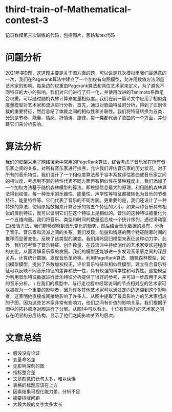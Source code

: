 # third-train-of-Mathematical-contest-3
记录数模第三次训练的代码，包括图片，思路和tex代码
# 问题分析
2021年美D题，这道题主要是关于图方面的题，可以说是几次模拟里我们最满意的一次，我们在Pagerank算法中建立了一个加权有向图模型，允许用数值方法测量艺术家的影响。每条边的权重由Pagerank算法和两位艺术家来定义，为了避免不同特征的大小的影响，我们对它们进行了归一化，并使用改进的Tanimoto系数组合权重，可以通过随机森林计算来度量相似度。我们在前一篇论文中应用了相似度度量模型对艺术家和流派进行分析。首先，通过对歌曲特征的分析，得到了识别体裁的重要特征，然后总结了体裁之间的相似性和关联性。我们将特征转换为五类，分别是节奏、能量、情感、抒情诗、旋律，每一类都代表了歌曲的一个方面，并创建它们来分析影响。
# 算法分析
我们的框架采用了网络搜索中常用的PageRank算法，综合考虑了音乐家在所有音乐家之间的关系，对所有音乐家进行排序，允许我们评估音乐家的历史状况。对于所有的音乐特性，我们设计了一个相似度算法基于谷本系数评估歌曲或音乐家之间的相似度，考虑到不同的特性代表不同方面但有相似性在某种程度上，我们添加了一个加权方法基于随机森林模型的算法。即根据信息最大的原理，利用随机森林算法得到权值。每一种音乐的乐器性、能量性、声学性等特征都被转化为音乐的节奏特征、能量特性等。它们代表了音乐的不同方面。更重要的是，我们还设计了一种特殊的算法，使用原始数据来计算音乐的每五个特征的大小，如果两种音乐具有相似的类别特征，就可以证明它们在这个特征上是相似的。音乐的这种特征被量化为一个五维向量。我们将音乐、类型和时间的数量组合成一个统计序列。通过滑动窗口t检验方法，我们能够观察到音乐变化的趋势，然后结合音乐数据的发布，分析了音乐、音乐家和流派之间的关系。我们发现，能量和情感的两个特征随着时间的推移而显著变化，反映了该类型的演变。我们用岭回归模型来表征这种动力学。此外，我们还考察了音乐特征、创作数量、在该流派中持续创作的艺术家受欢迎程度的变化，从而理解音乐家的发展。我们的模型还能够进一步发现音乐家之间的深层关系，计算统计数据，发现音乐革命等。利用PageRank算法、随机森林模型、回归模型模型，提出了系数加权校正，评价音乐特征和相似性模型，建立符合音乐特征可以反映不同音乐特征的差异和统一性，具有较强的科学性和可靠性。这些模型为利用音乐特征数据进行音乐特征分析提供了很好的参考，并可进一步应用于未来的音乐分析。
\\
在我们的模型中，与行走过程中经常访问的节点相对应的艺术家可以被视为一个重要的影响者，因为许多其他艺术家可以通过定向边追溯到这个影响者，这表明他直接或间接地影响了许多人。从图中提取了最具影响力的艺术家组成的子图，因为这些艺术家非常有影响力，他们之间有价值的影响关系。我们根据子图中的拓扑顺序对图进行了分层。从图1中可以看出，十位有影响力的艺术家之间存在明显的分层结构，显示了他们之间影响关系的层次。
# 文章总结
- 假设没有论证
- 变量命名差
- 无影响深刻的图
- 指标整合差
- 文章刻意的长句太多，难以读懂
- 表格的标题应该在上方
- 因素结果可视化能力差，分析不足
- 摘要排版间距
- 大段大段的文字太多太长
